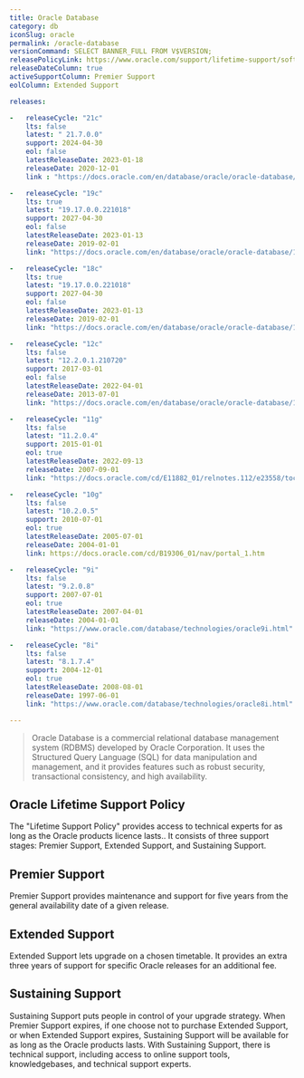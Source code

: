 ```yaml
---
title: Oracle Database
category: db
iconSlug: oracle
permalink: /oracle-database
versionCommand: SELECT BANNER_FULL FROM V$VERSION;
releasePolicyLink: https://www.oracle.com/support/lifetime-support/software.html
releaseDateColumn: true
activeSupportColumn: Premier Support
eolColumn: Extended Support

releases:

-   releaseCycle: "21c"
    lts: false
    latest: " 21.7.0.0"
    support: 2024-04-30
    eol: false
    latestReleaseDate: 2023-01-18
    releaseDate: 2020-12-01
    link : "https://docs.oracle.com/en/database/oracle/oracle-database/21/whats-new.html"

-   releaseCycle: "19c"
    lts: true
    latest: "19.17.0.0.221018"
    support: 2027-04-30
    eol: false
    latestReleaseDate: 2023-01-13
    releaseDate: 2019-02-01
    link: "https://docs.oracle.com/en/database/oracle/oracle-database/19/rnrdm/database-release-notes.pdf"

-   releaseCycle: "18c"
    lts: true
    latest: "19.17.0.0.221018"
    support: 2027-04-30
    eol: false
    latestReleaseDate: 2023-01-13
    releaseDate: 2019-02-01
    link: "https://docs.oracle.com/en/database/oracle/oracle-database/18/rnrdm/index.html"

-   releaseCycle: "12c"
    lts: false
    latest: "12.2.0.1.210720"
    support: 2017-03-01
    eol: false
    latestReleaseDate: 2022-04-01
    releaseDate: 2013-07-01
    link: "https://docs.oracle.com/en/database/oracle/oracle-database/12.2/ladbn/index.html"

-   releaseCycle: "11g"
    lts: false
    latest: "11.2.0.4"
    support: 2015-01-01
    eol: true
    latestReleaseDate: 2022-09-13
    releaseDate: 2007-09-01
    link: "https://docs.oracle.com/cd/E11882_01/relnotes.112/e23558/toc.htm"

-   releaseCycle: "10g"
    lts: false
    latest: "10.2.0.5"
    support: 2010-07-01
    eol: true
    latestReleaseDate: 2005-07-01
    releaseDate: 2004-01-01
    link: https://docs.oracle.com/cd/B19306_01/nav/portal_1.htm

-   releaseCycle: "9i"
    lts: false
    latest: "9.2.0.8"
    support: 2007-07-01
    eol: true
    latestReleaseDate: 2007-04-01
    releaseDate: 2004-01-01
    link: "https://www.oracle.com/database/technologies/oracle9i.html"

-   releaseCycle: "8i"
    lts: false
    latest: "8.1.7.4"
    support: 2004-12-01
    eol: true
    latestReleaseDate: 2008-08-01
    releaseDate: 1997-06-01
    link: "https://www.oracle.com/database/technologies/oracle8i.html"

---
```


> Oracle Database is a commercial relational database management system (RDBMS) developed by Oracle
> Corporation. It uses the Structured Query Language (SQL) for data manipulation and management, and
> it provides features such as robust security, transactional consistency, and high availability.

## Oracle Lifetime Support Policy

The "Lifetime Support Policy" provides access to technical experts for as long as
the Oracle products licence lasts..
It consists of three support stages: Premier Support, Extended Support, and Sustaining Support.

## Premier Support

Premier Support provides maintenance and support for five years from the general
availability date of a given release.

## Extended Support

Extended Support lets upgrade on a chosen timetable. It provides an extra three years
of support for specific Oracle releases for an additional fee.

## Sustaining Support

Sustaining Support puts people in control of your upgrade strategy.
When Premier Support expires, if one choose not to purchase Extended Support, or when
Extended Support expires,
Sustaining Support will be available for as long as the Oracle products lasts.
With Sustaining Support, there is technical support, including access to online support
tools, knowledgebases, and technical support experts.
